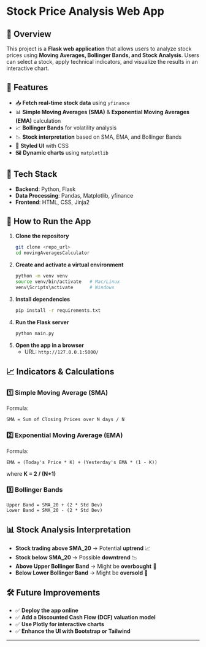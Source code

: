 # Stock Price Analysis Web App

## 📌 Overview

This project is a **Flask web application** that allows users to analyze stock prices using **Moving Averages, Bollinger Bands, and Stock Analysis**. Users can select a stock, apply technical indicators, and visualize the results in an interactive chart.

## 🚀 Features

- 📥 **Fetch real-time stock data** using `yfinance`
- 📊 **Simple Moving Averages (SMA)** & **Exponential Moving Averages (EMA)** calculation
- 📈 **Bollinger Bands** for volatility analysis
- 📉 **Stock interpretation** based on SMA, EMA, and Bollinger Bands
- 🎨 **Styled UI** with CSS
- 🖼️ **Dynamic charts** using `matplotlib`

## 🔹 Tech Stack

- **Backend**: Python, Flask
- **Data Processing**: Pandas, Matplotlib, yfinance
- **Frontend**: HTML, CSS, Jinja2

## 📌 How to Run the App

1. **Clone the repository**
   ```bash
   git clone <repo_url>
   cd movingAveragesCalculator
   ```
2. **Create and activate a virtual environment**
   ```bash
   python -m venv venv
   source venv/bin/activate   # Mac/Linux
   venv\Scripts\activate      # Windows
   ```
3. **Install dependencies**
   ```bash
   pip install -r requirements.txt
   ```
4. **Run the Flask server**
   ```bash
   python main.py
   ```
5. **Open the app in a browser**
   - URL: `http://127.0.0.1:5000/`

## 📈 Indicators & Calculations

### **1️⃣ Simple Moving Average (SMA)**

Formula:

```
SMA = Sum of Closing Prices over N days / N
```

### **2️⃣ Exponential Moving Average (EMA)**

Formula:

```
EMA = (Today's Price * K) + (Yesterday's EMA * (1 - K))
```

where **K = 2 / (N+1)**

### **3️⃣ Bollinger Bands**

```
Upper Band = SMA_20 + (2 * Std Dev)
Lower Band = SMA_20 - (2 * Std Dev)
```

## 📊 Stock Analysis Interpretation

- **Stock trading above SMA_20** → Potential **uptrend** 📈
- **Stock below SMA_20** → Possible **downtrend** 📉
- **Above Upper Bollinger Band** → Might be **overbought** 🚀
- **Below Lower Bollinger Band** → Might be **oversold** 🔻

## 🛠️ Future Improvements

- ✅ **Deploy the app online**
- ✅ **Add a Discounted Cash Flow (DCF) valuation model**
- ✅ **Use Plotly for interactive charts**
- ✅ **Enhance the UI with Bootstrap or Tailwind**

---
